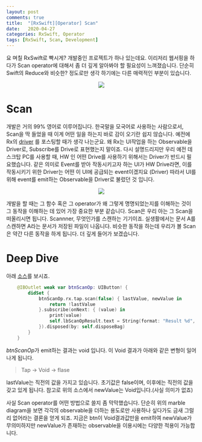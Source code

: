 ```yaml
---
layout: post
comments: true
title:  "[RxSwift][Operator] Scan"
date:   2020-04-27
categories: RxSwift, Operator
tags: [RxSwift, Scan, Development]
---
```


요 며칠 RxSwift로 빡시게? 개발중인 프로젝트가 하나 있는데요. 이리저리 웹서핑을 하다가 Scan operator에 대해서 좀 더 깊게 알아봐야 할 필요성이 느껴졌습니다.
단순히 Swift의 Reduce와 비슷한? 정도로만 생각 하기에는 다른 매력적인 부분이 있습니다.

<p align="center">
<img src="http://blog.davepang.com/wp-content/uploads/2019/01/scan_mable.png"/>
</p>

# Scan
개발은 거의 99% 영어로 이루어집니다. 한국말을 모국어로 사용하는 사람으로서, Scan을 딱 들었을 때 이게 어떤 일을 하는지 바로 감이 오기란 쉽지 않습니다. 예전에 Rx의 [driver][2] 를 포스팅할 때가 생각 나는군요. 왜 Rx는 UI작업을 하는 Observable을 Driver로, Subscribe를 Drive로 표현했는지 말이죠. 다시 설명드리지만 우리 예전 데스크탑 PC를 사용할 때, HW 인 어떤 Drive를 사용하기 위해서는 Driver가 반드시 필요했습니다. 같은 의미로 Event를 받아 작동시키고자 하는 UI가 HW Drive라면, 이를 작동시키기 위한 Driver는 어떤 이 UI에 공급되는 event이겠지요 (Driver) 따라서 UI를 위해 event를 emit하는 Observable을 Driver로 불렀던 것 입니다.

<p align="center">
<img src="https://mediaserver.goepson.com/ImConvServlet/imconv/7fcc7c8ee1af4e0efb71bf58919653c6e1a88d99/515Wx515H?use=productpictures&assetDescr=Product-Categories_For-Home-Scanners-Photo-V19_LT_ANG_OPEN_WITH_PHOTO"/>
</p>

개발을 할 때는 그 함수 혹은 그 operator가 왜 그렇게 명명되었는지를 이해하는 것이 그 동작을 이해하는 데 있어 가장 중요한 부분 같습니다. Scan은 우리 아는 그 Scan을 떠올리시면 됩니다. Scannner, 무엇인가를 스캔하는 기기이죠. 실생활에서는 문서 A를 스캔하면 A라는 문서가 저장된 파일이 나옵니다. 비슷한 동작을 하는데 우리가 볼 Scan은 약간 다른 동작을 하게 됩니다. 더 깊게 들어가 보겠습니다.

# Deep Dive

아래 [소스][1]를 보시죠.

```swift
    @IBOutlet weak var btnScanOp: UIButton! {
        didSet {
            btnScanOp.rx.tap.scan(false) { lastValue, newValue in
                return !lastValue
            }.subscribe(onNext: { (value) in
                print(value)
                self.lbScanOpResult.text = String(format: "Result %d", value)
            }).disposed(by: self.disposeBag)
        }
    }
```

*btnScanOp*가 emit하는 결과는 void 입니다. 이 Void 결과가 아래와 같은 변형이 일어나게 됩니다.

> Tap -> Void -> flase

lastValue는 직전의 값을 가지고 있습니다. 초기값은 false이며, 이후에는 직전의 값을 갖고 있게 됩니다. 참고로 위의 소스에서 newValue는 Void입니다.(사실 의미가 없죠)

사실 Scan operator를 어떤 방법으로 쓸지 좀 막막했습니다. 단순히 위의 marble diagram을 보면 각각의 observable을 더하는 용도로만 사용하나 싶다가도 금새 그럴리 없어라는 결론을 얻게 되죠. 지금은 btn이 Void결과값만을 emit하여 newValue가 무의미하지만 newValue가 존재하는 observable을 이용시에는 다양한 적용이 가능합니다.


[1]: https://github.com/plaps153/RxSwiftExample
[2]: https://plaps153.github.io/rxswift/2020/01/06/Driver.html
